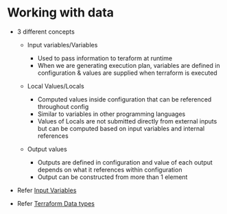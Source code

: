 # Working with data
- 3 different concepts
    - Input variables/Variables
        - Used to pass information to teraform at runtime
        - When we are generating execution plan,  variables are defined in configuration & values are supplied when terraform is executed

    - Local Values/Locals
        - Computed values inside configuration that can be referenced throughout config
        - Similar to variables in other programming languages
        - Values of Locals are not submitted directly from external inputs but can be computed based on input variables and internal references

    - Output values
        - Outputs are defined in configuration and value of each output depends on what it references within configuration
        - Output can be constructed from more than 1 element

- Refer [Input Variables](InputVariables.md)
- Refer [Terraform Data types](DataTypes.md) 